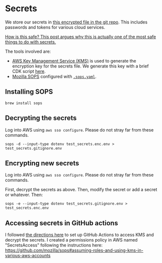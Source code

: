# Secrets

We store our secrets in [this encrypted file in the git repo](../test_secrets.enc). This includes passwords and tokens for various cloud services.

[How is this safe? This post argues why this is actually one of the most safe things to do with secrets.](https://oteemo.com/hashicorp-vault-is-overhyped-and-mozilla-sops-with-kms-and-git-is-massively-underrated/)

The tools involved are:
- [AWS Key Management Service (KMS)](https://aws.amazon.com/kms/) is used to generate the encryption key for the secrets file. We generate this key with a brief CDK script [here](../cloud/sops_kms).
- [Mozilla SOPS](https://github.com/mozilla/sops) configured with [`.sops.yaml`](../.sops.yaml).

## Installing SOPS

```
brew install sops
```

## Decrypting the secrets

Log into AWS using `aws sso configure`. Please do not stray far from these commands. 

```
sops -d --input-type dotenv test_secrets.enc.env > test_secrets.gitignore.env
```

## Encrypting new secrets

Log into AWS using `aws sso configure`. Please do not stray far from these commands. 

First, decrypt the secrets as above. Then, modify the secret or add a secret or whatever. Then:

```
sops -e --input-type dotenv test_secrets.gitignore.env > test_secrets.enc.env
```

## Accessing secrets in GitHub actions

I followed [the directions here](https://www.automat-it.com/post/using-github-actions-with-aws-iam-roles) to set up GitHub Actions to access KMS and decrypt the secrets. I created a permissions policy in AWS named "SecretsAccess" following the instructions here: https://github.com/mozilla/sops#assuming-roles-and-using-kms-in-various-aws-accounts
